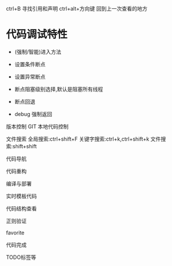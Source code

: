 ctrl+B 寻找引用和声明
ctrl+alt+方向键 回到上一次查看的地方

# 代码调试特性

* (强制/智能)进入方法

* 设置条件断点

* 设置异常断点

* 断点阻塞级别选择,默认是阻塞所有线程

* 断点回退

* debug 强制返回

  

版本控制
    GIT
    本地代码控制

文件搜索
全局搜索:ctrl+shift+F
关键字搜索:ctrl+k,ctrl+shift+k
文件搜索:shift+shift

代码导航

代码重构

编译与部署

实时模板代码

代码结构查看

正则验证

favorite

代码完成

TODO标签等